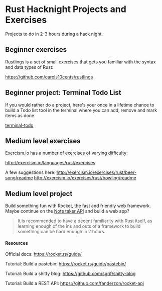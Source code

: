 # Rust Hacknight Projects and Exercises
Projects to do in 2-3 hours during a hack night.

## Beginner exercises
Rustlings is a set of small exercises that gets you familiar with the syntax and data types of Rust:

https://github.com/carols10cents/rustlings

## Beginner project: Terminal Todo List
If you would rather do a project, here's your once in a lifetime chance to build a Todo list tool in the terminal where you can add, remove and mark items as done.

[terminal-todo](terminal-todo/)

## Medium level exercises
Exercism.io has a number of exercises of varying difficulty:

http://exercism.io/languages/rust/exercises

A few suggestions here:
http://exercism.io/exercises/rust/beer-song/readme
http://exercism.io/exercises/rust/bowling/readme

## Medium level project
Build something fun with Rocket, the fast and friendly web framework. Maybe continue on the [Note taker API](https://github.com/fanderzon/rocket-api) and build a web app?

> It is recommended to have a decent familiarity with Rust itself, as learning enough of the ins and outs of a framework to build something can be hard enough in 2 hours.

#### Resources
Official docs: https://rocket.rs/guide/

Tutorial: Build a pastebin: https://rocket.rs/guide/pastebin/

Tutorial: Build a shitty blog: https://github.com/sgrif/shitty-blog

Tutorial: Build a REST API: https://github.com/fanderzon/rocket-api
